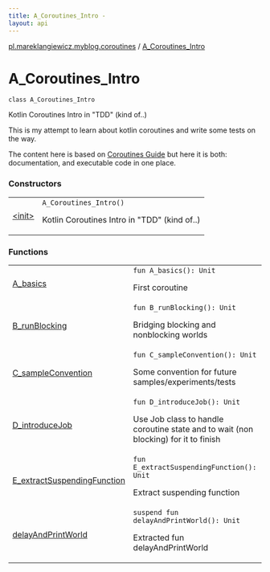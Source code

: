 ```yaml
---
title: A_Coroutines_Intro - 
layout: api
---
```


<div class='api-docs-breadcrumbs'><a href="../index.html">pl.mareklangiewicz.myblog.coroutines</a> / <a href=".">A_Coroutines_Intro</a></div>

# A_Coroutines_Intro

<div class="signature"><code><span class="keyword">class </span><span class="identifier">A_Coroutines_Intro</span></code></div>

Kotlin Coroutines Intro in "TDD" (kind of..)

This is my attempt to learn about kotlin coroutines and write some tests on the way.

The content here is based on <a href="https://github.com/Kotlin/kotlinx.coroutines/blob/master/coroutines-guide.md">Coroutines Guide</a>
but here it is both: documentation, and executable code in one place.

### Constructors

<table class="api-docs-table">
<tbody>
<tr>
<td markdown="1">
<a href="-init-.html">&lt;init&gt;</a>
</td>
<td markdown="1">
<div class="signature"><code><span class="identifier">A_Coroutines_Intro</span><span class="symbol">(</span><span class="symbol">)</span></code></div>

Kotlin Coroutines Intro in "TDD" (kind of..)


</td>
</tr>
</tbody>
</table>

### Functions

<table class="api-docs-table">
<tbody>
<tr>
<td markdown="1">
<a href="-a_basics.html">A_basics</a>
</td>
<td markdown="1">
<div class="signature"><code><span class="keyword">fun </span><span class="identifier">A_basics</span><span class="symbol">(</span><span class="symbol">)</span><span class="symbol">: </span><span class="identifier">Unit</span></code></div>

First coroutine


</td>
</tr>
<tr>
<td markdown="1">
<a href="-b_run-blocking.html">B_runBlocking</a>
</td>
<td markdown="1">
<div class="signature"><code><span class="keyword">fun </span><span class="identifier">B_runBlocking</span><span class="symbol">(</span><span class="symbol">)</span><span class="symbol">: </span><span class="identifier">Unit</span></code></div>

Bridging blocking and nonblocking worlds


</td>
</tr>
<tr>
<td markdown="1">
<a href="-c_sample-convention.html">C_sampleConvention</a>
</td>
<td markdown="1">
<div class="signature"><code><span class="keyword">fun </span><span class="identifier">C_sampleConvention</span><span class="symbol">(</span><span class="symbol">)</span><span class="symbol">: </span><span class="identifier">Unit</span></code></div>

Some convention for future samples/experiments/tests


</td>
</tr>
<tr>
<td markdown="1">
<a href="-d_introduce-job.html">D_introduceJob</a>
</td>
<td markdown="1">
<div class="signature"><code><span class="keyword">fun </span><span class="identifier">D_introduceJob</span><span class="symbol">(</span><span class="symbol">)</span><span class="symbol">: </span><span class="identifier">Unit</span></code></div>

Use Job class to handle coroutine state and to wait (non blocking) for it to finish


</td>
</tr>
<tr>
<td markdown="1">
<a href="-e_extract-suspending-function.html">E_extractSuspendingFunction</a>
</td>
<td markdown="1">
<div class="signature"><code><span class="keyword">fun </span><span class="identifier">E_extractSuspendingFunction</span><span class="symbol">(</span><span class="symbol">)</span><span class="symbol">: </span><span class="identifier">Unit</span></code></div>

Extract suspending function


</td>
</tr>
<tr>
<td markdown="1">
<a href="delay-and-print-world.html">delayAndPrintWorld</a>
</td>
<td markdown="1">
<div class="signature"><code><span class="keyword">suspend</span> <span class="keyword">fun </span><span class="identifier">delayAndPrintWorld</span><span class="symbol">(</span><span class="symbol">)</span><span class="symbol">: </span><span class="identifier">Unit</span></code></div>

Extracted fun delayAndPrintWorld


</td>
</tr>
</tbody>
</table>
